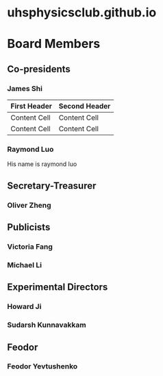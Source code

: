 # uhsphysicsclub.github.io
# Board Members
## Co-presidents
### James Shi
| First Header  | Second Header |
| ------------- | ------------- |
| Content Cell  | Content Cell  |
| Content Cell  | Content Cell  |
### Raymond Luo
His name is raymond luo
## Secretary-Treasurer
### Oliver Zheng
## Publicists
### Victoria Fang
### Michael Li
## Experimental Directors
### Howard Ji
### Sudarsh Kunnavakkam
## Feodor
### Feodor Yevtushenko
